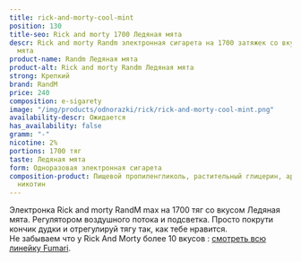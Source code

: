 ```yaml
---
title: rick-and-morty-cool-mint
position: 130
title-seo: Rick and morty 1700 Ледяная мята
descr: Rick and morty Randm электронная сигарета на 1700 затяжек со вкусом Ледяная
  мята
product-name: Randm Ледяная мята
product-alt: Rick and morty Randm Ледяная мята
strong: Крепкий
brand: RandM
price: 240
composition: e-sigarety
image: "/img/products/odnorazki/rick/rick-and-morty-cool-mint.png"
availability-descr: Ожидается
has_availability: false
gramm: "-"
nicotine: 2%
portions: 1700 тяг
taste: Ледяная мята
form: Одноразовая электронная сигарета
composition-product: Пищевой пропиленгликоль, растительный глицерин, ароматизатор,
  никотин
---
```


Электронка Rick and morty ️RandM max на 1700 тяг со вкусом Ледяная мята. Регулятором воздушного потока и подсветка. Просто покрути кончик дудки и отрегулируй тягу так, как тебе нравится.<br>
Не забываем что у Rick And Morty более 10 вкусов : [смотреть всю линейку Fumari](/pods-rick-and-morty).